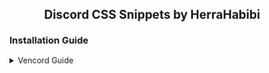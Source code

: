 <div align="center">

  ## Discord CSS Snippets by HerraHabibi

</div>

### Installation Guide

<details>
  <summary>Vencord Guide</summary>
  
  1. Press the Discord settings button
  \
  ![Step 1](https://i.imgur.com/8p3KjVH.png)
  2. Scroll down to the "Vencord" section, click on the "Vencord" tab and press the "Edit QuickCSS" button
  \
  ![Step 2](https://i.imgur.com/p4iciK7.png)
  1. In this popup, you must copy the code to apply the custom snippets and now you can close it. Whenever there is a ``:root`` part, paste the ``@import`` part first and then the ``:root`` part
  \
  ![Step 3](https://i.imgur.com/dsNWmd3.png)

</details>